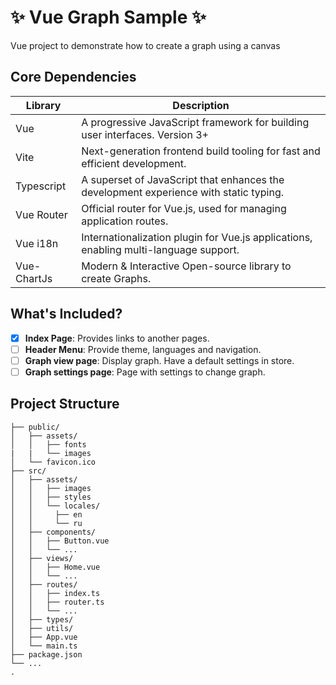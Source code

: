 # ✨ Vue Graph Sample ✨

Vue project to demonstrate how to create a graph using a canvas

## Core Dependencies

| Library      | Description                                                                            |
| ------------ | -------------------------------------------------------------------------------------- |
| Vue          | A progressive JavaScript framework for building user interfaces. Version 3+            |
| Vite         | Next-generation frontend build tooling for fast and efficient development.             |
| Typescript   | A superset of JavaScript that enhances the development experience with static typing.  |
| Vue Router   | Official router for Vue.js, used for managing application routes.                      |
| Vue i18n     | Internationalization plugin for Vue.js applications, enabling multi-language support.  |
| Vue-ChartJs  | Modern & Interactive Open-source library to create Graphs.                             |

## What's Included?

- [x] **Index Page**: Provides links to another pages.
- [ ] **Header Menu**: Provide theme, languages and navigation.
- [ ] **Graph view page**: Display graph. Have a default settings in store.
- [ ] **Graph settings page**: Page with settings to change graph.

## Project Structure

```
├── public/
│   ├── assets/
│   │   ├── fonts
|   |   └── images
│   └── favicon.ico
├── src/
│   ├── assets/
│   │   ├── images
│   │   ├── styles
│   │   └── locales/
│   │     ├── en
│   │     └── ru
│   ├── components/
│   │   ├── Button.vue
│   │   └── ...
│   ├── views/
│   │   ├── Home.vue
│   │   └── ...
│   ├── routes/
│   │   ├── index.ts
│   │   ├── router.ts
│   │   └── ...
│   ├── types/
│   ├── utils/
│   ├── App.vue
│   └── main.ts
├── package.json
└── ...
.
```
